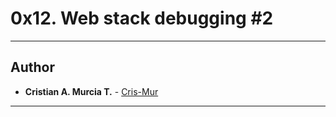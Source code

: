 # 0x12. Web stack debugging #2
---

## Author
* **Cristian A. Murcia T.** - [Cris-Mur](https://github.com/Cris-Mur)

---
